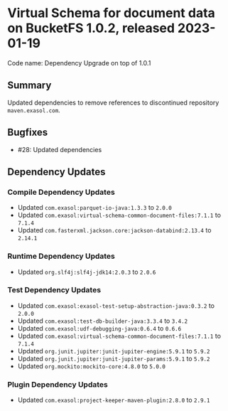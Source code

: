 # Virtual Schema for document data on BucketFS 1.0.2, released 2023-01-19

Code name: Dependency Upgrade on top of 1.0.1

## Summary

Updated dependencies to remove references to discontinued repository `maven.exasol.com`.

## Bugfixes

* #28: Updated dependencies

## Dependency Updates

### Compile Dependency Updates

* Updated `com.exasol:parquet-io-java:1.3.3` to `2.0.0`
* Updated `com.exasol:virtual-schema-common-document-files:7.1.1` to `7.1.4`
* Updated `com.fasterxml.jackson.core:jackson-databind:2.13.4` to `2.14.1`

### Runtime Dependency Updates

* Updated `org.slf4j:slf4j-jdk14:2.0.3` to `2.0.6`

### Test Dependency Updates

* Updated `com.exasol:exasol-test-setup-abstraction-java:0.3.2` to `2.0.0`
* Updated `com.exasol:test-db-builder-java:3.3.4` to `3.4.2`
* Updated `com.exasol:udf-debugging-java:0.6.4` to `0.6.6`
* Updated `com.exasol:virtual-schema-common-document-files:7.1.1` to `7.1.4`
* Updated `org.junit.jupiter:junit-jupiter-engine:5.9.1` to `5.9.2`
* Updated `org.junit.jupiter:junit-jupiter-params:5.9.1` to `5.9.2`
* Updated `org.mockito:mockito-core:4.8.0` to `5.0.0`

### Plugin Dependency Updates

* Updated `com.exasol:project-keeper-maven-plugin:2.8.0` to `2.9.1`
